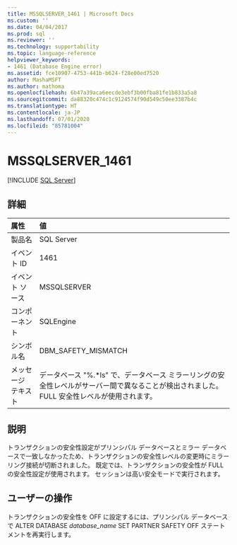 ```yaml
---
title: MSSQLSERVER_1461 | Microsoft Docs
ms.custom: ''
ms.date: 04/04/2017
ms.prod: sql
ms.reviewer: ''
ms.technology: supportability
ms.topic: language-reference
helpviewer_keywords:
- 1461 (Database Engine error)
ms.assetid: fce10907-4753-441b-b624-f28e00ed7520
author: MashaMSFT
ms.author: mathoma
ms.openlocfilehash: 6b47a39aca6eecde3ebf3b00fba81fe1b833a5a8
ms.sourcegitcommit: da88320c474c1c9124574f90d549c50ee3387b4c
ms.translationtype: HT
ms.contentlocale: ja-JP
ms.lasthandoff: 07/01/2020
ms.locfileid: "85781004"
---
```

# <a name="mssqlserver_1461"></a>MSSQLSERVER_1461
 [!INCLUDE [SQL Server](../../includes/applies-to-version/sqlserver.md)]
  
## <a name="details"></a>詳細  
  
| 属性 | 値 |  
| :-------- | :---- |  
|製品名|SQL Server|  
|イベント ID|1461|  
|イベント ソース|MSSQLSERVER|  
|コンポーネント|SQLEngine|  
|シンボル名|DBM_SAFETY_MISMATCH|  
|メッセージ テキスト|データベース "%.*ls" で、データベース ミラーリングの安全性レベルがサーバー間で異なることが検出されました。 FULL 安全性レベルが使用されます。|  
  
## <a name="explanation"></a>説明  
トランザクションの安全性設定がプリンシパル データベースとミラー データベースで一致しなかったため、トランザクションの安全性レベルの変更時にミラーリング接続が切断されました。 既定では、トランザクションの安全性が FULL の安全性設定が使用されます。 セッションは高い安全モードで実行されます。  
  
## <a name="user-action"></a>ユーザーの操作  
トランザクションの安全性を OFF に設定するには、プリンシパル データベースで ALTER DATABASE *database_name* SET PARTNER SAFETY OFF ステートメントを再実行します。  
  
